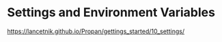 # Settings and Environment Variables

https://lancetnik.github.io/Propan/gettings_started/10_settings/